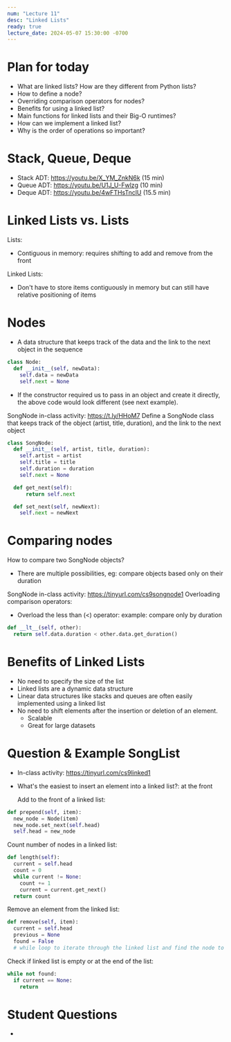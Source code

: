 ```yaml
---
num: "Lecture 11"
desc: "Linked Lists"
ready: true
lecture_date: 2024-05-07 15:30:00 -0700
---
```


# Plan for today
- What are linked lists? How are they different from Python lists?
- How to define a node?
- Overriding comparison operators for nodes?
- Benefits for using a linked list?
- Main functions for linked lists and their Big-O runtimes?
- How can we implement a linked list?
- Why is the order of operations so important?

# Stack, Queue, Deque
- Stack ADT: https://youtu.be/X_YM_ZnkN6k (15 min)
- Queue ADT: https://youtu.be/U1J_U-Fwlzg (10 min)
- Deque ADT: https://youtu.be/4wFTHsTnclU (15.5 min)

# Linked Lists vs. Lists
Lists:
- Contiguous in memory: requires shifting to add and remove from the front

Linked Lists:
- Don't have to store items contiguously in memory but can still have relative positioning of items

# Nodes
- A data structure that keeps track of the data and the link to the next object in the sequence
```py
class Node:
  def __init__(self, newData):
    self.data = newData
    self.next = None
```
- If the constructor required us to pass in an object and create it directly, the above code would look different (see next example).

SongNode in-class activity: https://t.ly/HHoM7
Define a SongNode class that keeps track of the object (artist, title, duration), and the link to the next object
```py
class SongNode:
  def __init__(self, artist, title, duration):
    self.artist = artist
    self.title = title
    self.duration = duration
    self.next = None

  def get_next(self):
	  return self.next

  def set_next(self, newNext):
  	self.next = newNext
```

# Comparing nodes
How to compare two SongNode objects?
- There are multiple possibilities, eg: compare objects based only on their duration

SongNode in-class activity: https://tinyurl.com/cs9songnode1
Overloading comparison operators:
- Overload the less than (<) operator: example: compare only by duration
```py
def __lt__(self, other):
  return self.data.duration < other.data.get_duration()
```

# Benefits of Linked Lists
- No need to specify the size of the list
- Linked lists are a dynamic data structure
- Linear data structures like stacks and queues are often easily implemented using a linked list
- No need to shift elements after the insertion or deletion of an element.
  - Scalable
  - Great for large datasets
 
# Question & Example SongList
- In-class activity: https://tinyurl.com/cs9linked1
- What's the easiest to insert an element into a linked list?: at the front

  Add to the front of a linked list:
```py
def prepend(self, item):
  new_node = Node(item)
  new_node.set_next(self.head)
  self.head = new_node
```

Count number of nodes in a linked list:
```py
def length(self):
  current = self.head
  count = 0
  while current != None:
    count += 1
    current = current.get_next()
  return count
```

Remove an element from the linked list:
```py
def remove(self, item):
  current = self.head
  previous = None
  found = False
  # while loop to iterate through the linked list and find the node to remove
```

Check if linked list is empty or at the end of the list:
```py
while not found:
  if current == None:
    return
```

# Student Questions
- 
